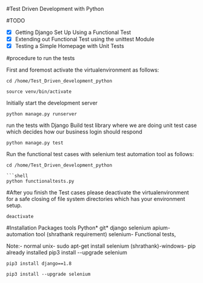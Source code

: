 #Test Driven Development with Python

#TODO
-[x] Getting Django Set Up Using a Functional Test
-[x] Extending out Functional Test using the unittest Module
-[x] Testing a Simple Homepage with Unit Tests

#procedure to run the tests

First and foremost activate the virtualenvironment as follows:
```shell
cd /home/Test_Driven_development_python
```
```shell
source venv/bin/activate
```

Initially start the development server
```shell
python manage.py runserver
```
run the tests with Django Build test library where we are doing unit test case which decides how our business login should respond
```shell
python manage.py test
```

Run the functional test cases with selenium test automation tool as follows:

```shell
cd /home/Test_Driven_development_python

```shell
python functionaltests.py
```
#After you finish the Test cases please deactivate the virtualenvironment for a safe closing of file system directories which has your environment setup.

```shell
deactivate
```
#Installation Packages tools
Python*
git*
django
selenium
apium- automation tool (shrathank requirement)
selenium- Functional tests, 

Note:- normal unix- sudo apt-get install selenium
          (shrathank)-windows- pip already installed
                   pip3 install --upgrade selenium

```shell
pip3 install django==1.8
```

```shell
pip3 install --upgrade selenium
```
